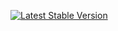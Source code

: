 [![Latest Stable Version](https://poser.pugx.org/phpunit/phpunit/version)](https://packagist.org/packages/phpunit/phpunit)
